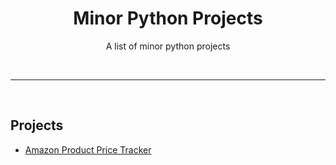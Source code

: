 <div align="center">
  <h1>Minor Python Projects</h1>
  <p>A list of minor python projects</p>
</div>
<br />

---

<br />

## Projects

* [Amazon Product Price Tracker](https://github.com/TyroAurum/myPythonProjects/tree/main/Amazon%20Price%20Tracker)
